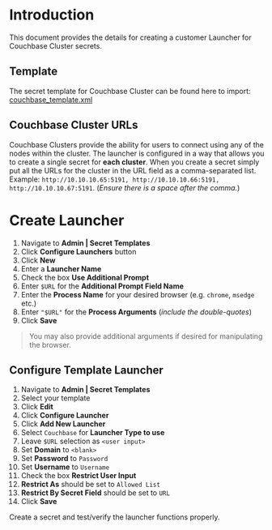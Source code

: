 # Introduction

This document provides the details for creating a customer Launcher for Couchbase Cluster secrets.

## Template

The secret template for Couchbase Cluster can be found here to import: [couchbase_template.xml](../../remote-password-changers/couchbase-accounts/couchbase_template.xml)

## Couchbase Cluster URLs

Couchbase Clusters provide the ability for users to connect using any of the nodes within the cluster. The launcher is configured in a way that allows you to create a single secret for **each cluster**. When you create a secret simply put all the URLs for the cluster in the URL field as a comma-separated list. Example: `http://10.10.10.65:5191, http://10.10.10.66:5191, http://10.10.10.67:5191`. (_Ensure there is a space after the comma._)

# Create Launcher

1. Navigate to **Admin | Secret Templates**
1. Click **Configure Launchers** button
1. Click **New**
1. Enter a **Launcher Name**
1. Check the box **Use Additional Prompt**
1. Enter `$URL` for the **Additional Prompt Field Name**
1. Enter the **Process Name** for your desired browser (e.g. `chrome`, `msedge` etc.)
1. Enter `"$URL"` for the **Process Arguments** (_include the double-quotes_)
1. Click **Save**

> You may also provide additional arguments if desired for manipulating the browser.

## Configure Template Launcher

1. Navigate to **Admin | Secret Templates**
1. Select your template
1. Click **Edit**
1. Click **Configure Launcher**
1. Click **Add New Launcher**
1. Select `Couchbase` for **Launcher Type to use**
1. Leave `$URL` selection as `<user input>`
1. Set **Domain** to `<blank>`
1. Set **Password** to `Password`
1. Set **Username** to `Username`
1. Check the box **Restrict User Input**
1. **Restrict As** should be set to `Allowed List`
1. **Restrict By Secret Field** should be set to `URL`
1. Click **Save**

Create a secret and test/verify the launcher functions properly.
